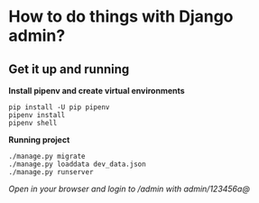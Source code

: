 # How to do things with Django admin?

## Get it up and running
**Install pipenv and create virtual environments**
```
pip install -U pip pipenv
pipenv install
pipenv shell
```

**Running project**
```
./manage.py migrate
./manage.py loaddata dev_data.json
./manage.py runserver
```
*Open in your browser and login to /admin with admin/123456a@*
